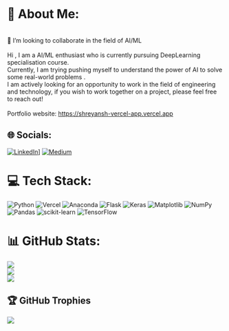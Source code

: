 # 💫 About Me:
<br>👯 I’m looking to collaborate in the field of AI/ML<br><br>Hi , I am a AI/ML enthusiast who is currently pursuing DeepLearning specialisation course.<br>Currently, I am trying pushing myself to understand the power of AI to solve some real-world problems .<br>I am actively looking for an opportunity to work in the field of engineering and technology, if you wish to work together on a project, please feel free to reach out!<br><br>Portfolio website: https://shreyansh-vercel-app.vercel.app


## 🌐 Socials:
[![LinkedIn](https://img.shields.io/badge/LinkedIn-%230077B5.svg?logo=linkedin&logoColor=white)]([https://lihttps://www.linkedin.com/in/shreyanshjain05/)] [![Medium](https://img.shields.io/badge/Medium-12100E?logo=medium&logoColor=white)](https://medium.com/@shreyanshjain05) 

# 💻 Tech Stack:
![Python](https://img.shields.io/badge/python-3670A0?style=for-the-badge&logo=python&logoColor=ffdd54) ![Vercel](https://img.shields.io/badge/vercel-%23000000.svg?style=for-the-badge&logo=vercel&logoColor=white) ![Anaconda](https://img.shields.io/badge/Anaconda-%2344A833.svg?style=for-the-badge&logo=anaconda&logoColor=white) ![Flask](https://img.shields.io/badge/flask-%23000.svg?style=for-the-badge&logo=flask&logoColor=white) ![Keras](https://img.shields.io/badge/Keras-%23D00000.svg?style=for-the-badge&logo=Keras&logoColor=white) ![Matplotlib](https://img.shields.io/badge/Matplotlib-%23ffffff.svg?style=for-the-badge&logo=Matplotlib&logoColor=black) ![NumPy](https://img.shields.io/badge/numpy-%23013243.svg?style=for-the-badge&logo=numpy&logoColor=white) ![Pandas](https://img.shields.io/badge/pandas-%23150458.svg?style=for-the-badge&logo=pandas&logoColor=white) ![scikit-learn](https://img.shields.io/badge/scikit--learn-%23F7931E.svg?style=for-the-badge&logo=scikit-learn&logoColor=white) ![TensorFlow](https://img.shields.io/badge/TensorFlow-%23FF6F00.svg?style=for-the-badge&logo=TensorFlow&logoColor=white)
# 📊 GitHub Stats:
![](https://github-readme-stats.vercel.app/api?username=shreyanshjain05&theme=dark&hide_border=false&include_all_commits=true&count_private=false)<br/>
![](https://github-readme-streak-stats.herokuapp.com/?user=shreyanshjain05&theme=dark&hide_border=false)<br/>
![](https://github-readme-stats.vercel.app/api/top-langs/?username=shreyanshjain05&theme=dark&hide_border=false&include_all_commits=true&count_private=false&layout=compact)

## 🏆 GitHub Trophies
![](https://github-profile-trophy.vercel.app/?username=shreyanshjain05&theme=radical&no-frame=false&no-bg=true&margin-w=4)

